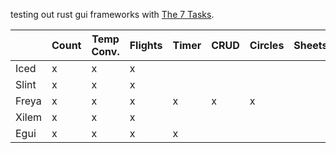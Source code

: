 testing out rust gui frameworks with [The 7 Tasks](./the-7-tasks.md).

|         | Count | Temp Conv. | Flights | Timer | CRUD | Circles | Sheets |
| ------- | ----- | ---------- | ------- | ----- | ---- | ------- | ------ |
| Iced    | x     | x          | x       |       |      |         |        |
| Slint   | x     | x          | x       |       |      |         |        |
| Freya   | x     | x          | x       | x     | x    | x       |        |
| Xilem   | x     | x          | x       |       |      |         |        |
| Egui    | x     | x          | x       | x     |      |         |        |

